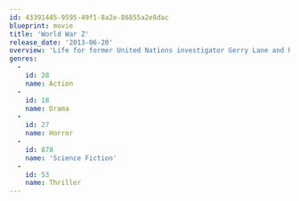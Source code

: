 ```yaml
---
id: 43391445-9595-49f1-8a2e-86855a2e8dac
blueprint: movie
title: 'World War Z'
release_date: '2013-06-20'
overview: 'Life for former United Nations investigator Gerry Lane and his family seems content. Suddenly, the world is plagued by a mysterious infection turning whole human populations into rampaging mindless zombies. After barely escaping the chaos, Lane is persuaded to go on a mission to investigate this disease. What follows is a perilous trek around the world where Lane must brave horrific dangers and long odds to find answers before human civilization falls.'
genres:
  -
    id: 28
    name: Action
  -
    id: 18
    name: Drama
  -
    id: 27
    name: Horror
  -
    id: 878
    name: 'Science Fiction'
  -
    id: 53
    name: Thriller
---
```

